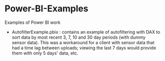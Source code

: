 # Power-BI-Examples
Examples of Power BI work

- AutofilterExample.pbix : contains an example of autofiltering with DAX to sort data by most recent 3, 7, 10 and 30 day periods (with dummy sensor data). This was a workaround for a client with sensor data that had a time lag between uploads; viewing the last 7 days would provide them with only 5 days' data, etc. 

